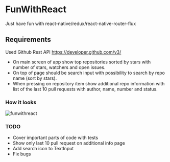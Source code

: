 # FunWithReact
Just have fun with react-native/redux/react-native-router-flux

## Requirements
 Used Github Rest API https://developer.github.com/v3/
 - On main screen of app show top repositories sorted by stars with number of stars, watchers and open issues.
 - On top of page should be search input with possibility to search by repo name (sort by stars).
 - When pressing on repository item show additional repo information with list of the last 10 pull requests with author, name, number and status.


### How it looks
![funwithreact](https://cloud.githubusercontent.com/assets/22913344/24838166/190ae636-1d4b-11e7-8d6d-2bb8ccdb78f4.gif)

### TODO
 - Cover important parts of code with tests
 - Show only last 10 pull request on additional info page
 - Add search icon to TextInput
 - Fix bugs

 

